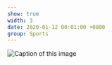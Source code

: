 ```yaml
---
show: true
width: 3
date: 2020-01-12 00:01:00 +0800
group: Sports
---
```

<div>
    <img data-src="{{ '/assets/images/sports/karting.JPG' | relative_url }}" class="lazy w-100 rounded" src="{{ '/assets/images/empty_300x200.png' | relative_url }}" data-toggle="tooltip" data-placement="top" title="Caption of this image">
</div>
